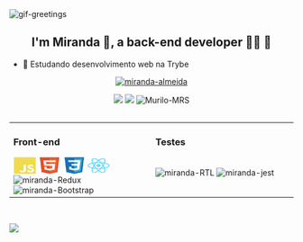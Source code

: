 
<img src="https://rishavanand.github.io/static/images/greetings.gif" alt="gif-greetings"/>

<h2 align="center">I'm Miranda 👋, a back-end developer 👨‍💻 🚀</h2>

- 🌱 Estudando desenvolvimento web na Trybe

<div align="center">
  <p> <a href="https://github.com/ryo-ma/github-profile-trophy"><img src="https://github-profile-trophy.vercel.app/?username=miranda-almeida&theme=synthwave" alt="miranda-almeida" /></a> </p>
  <img height="180em" src="https://github-readme-stats.vercel.app/api?username=miranda-almeida&show_icons=true&theme=synthwave&include_all_commits=true&count_private=true"/>
  <img height="180em" src="https://github-readme-stats.vercel.app/api/top-langs/?username=miranda-almeida&layout=compact&langs_count=7&theme=synthwave"/>
  <img height="180em" src="https://github-readme-streak-stats.herokuapp.com?user=miranda-almeida&theme=synthwave&date_format=j%20M%5B%20Y%5D&fire=DD2727)](https://git.io/streak-stats" alt="Murilo-MRS" /><br/>
</div>

<div align="center" style="display: inline-block"><br>
<table><tr><td valign="top" width="49%"> 
<h3>Front-end</h3>
  <img align="center" alt="miranda-Js" height="30" width="40" src="https://raw.githubusercontent.com/devicons/devicon/master/icons/javascript/javascript-plain.svg">
  <img align="center" alt="miranda-HTML" height="30" width="40" src="https://raw.githubusercontent.com/devicons/devicon/master/icons/html5/html5-original.svg">
  <img align="center" alt="miranda-CSS" height="30" width="40" src="https://raw.githubusercontent.com/devicons/devicon/master/icons/css3/css3-original.svg">
  <img align="center" alt="miranda-Reactjs" height="30" width="40" src="https://raw.githubusercontent.com/devicons/devicon/master/icons/react/react-original.svg">
  <img align="center" alt="miranda-Redux" height="30" width="40" src="https://cdn.jsdelivr.net/gh/devicons/devicon/icons/redux/redux-original.svg">
  <img align="center" alt="miranda-Bootstrap" height="30" width="40" src="https://cdn.jsdelivr.net/gh/devicons/devicon/icons/bootstrap/bootstrap-original-wordmark.svg">
</div>
</td><td valign="top" width="49%">
<h3>Testes</h3>
<div align="center" style="display: inline-block"><br>
  <img align="center" alt="miranda-RTL" height="30" width="40" src="https://testing-library.com/img/octopus-128x128.png">
  <img align="center" alt="miranda-jest" height="30" width="40" src="https://cdn.jsdelivr.net/gh/devicons/devicon/icons/jest/jest-plain.svg">
</div>
</td></tr></table>  
</div>
 
  ##
 
<div> 
  <a href="https://www.linkedin.com/in/miranda-almeida" target="_blank"><img src="https://img.shields.io/badge/-LinkedIn-%230077B5?style=for-the-badge&logo=linkedin&logoColor=white" target="_blank"></a> 
</div>
